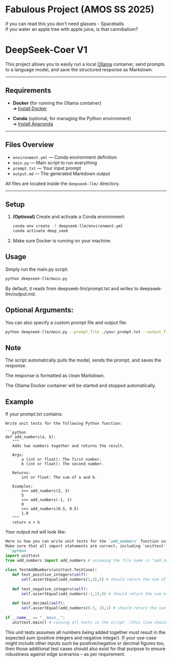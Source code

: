 # Fabulous Project (AMOS SS 2025)
if you can read this you don't need glasses - Spaceballs   
If you water an apple tree with apple juice, is that cannibalism?



# DeepSeek-Coer V1

This project allows you to easily run a local [Ollama](https://github.com/ollama/ollama) container, send prompts to a language model, and save the structured response as Markdown.

---

## Requirements

- **Docker** (for running the Ollama container)  
  ➔ [Install Docker](https://docs.docker.com/get-started/get-docker/)
  
- **Conda** (optional, for managing the Python environment)  
  ➔ [Install Anaconda](https://www.anaconda.com/download)

---

## Files Overview

- `environment.yml` — Conda environment definition
- `main.py` — Main script to run everything
- `prompt.txt` — Your input prompt
- `output.md` — The generated Markdown output

All files are located inside the `deepseek-llm/` directory.

---

## Setup

1. **(Optional)** Create and activate a Conda environment:
   
   ```bash
   conda env create -f deepseek-llm/environment.yml
   conda activate deep_seek
2. Make sure Docker is running on your machine.

## Usage
Simply run the main.py script:

 ```bash
python deepseek-llm/main.py
```

By default, it reads from deepseek-llm/prompt.txt and writes to deepseek-llm/output.md.

## Optional Arguments:
You can also specify a custom prompt file and output file:
 ```bash
python deepseek-llm/main.py --prompt_file ./your_prompt.txt --output_file ./your_output.md
```

## Note 

The script automatically pulls the model, sends the prompt, and saves the response.

The response is formatted as clean Markdown.

The Ollama Docker container will be started and stopped automatically.

## Example

If your prompt.txt contains:

 ```text
Write unit tests for the following Python function:

```python
def add_numbers(a, b):
    """
    Adds two numbers together and returns the result.
    
    Args:
        a (int or float): The first number.
        b (int or float): The second number.
    
    Returns:
        int or float: The sum of a and b.
    
    Examples:
        >>> add_numbers(2, 3)
        5
        >>> add_numbers(-1, 1)
        0
        >>> add_numbers(0.5, 0.5)
        1.0
    """
    return a + b
```

Your output.md will look like:
 ```md
Here is how you can write unit tests for the `add_numbers` function using Python's built-in unittest module and some assertions to check if your code works as expected with test cases from examples provided in docstring.  
Make sure that all import statements are correct, including 'unittest'.  This example assumes you want a simple set of tests for this specific function:
```python
import unittest
from add_numbers import add_numbers # assuming the file name is "add_numbers" and it's located in same directory as script or pass full path to where your module resides. 
    
class TestAddNumbers(unittest.TestCase):
    def test_positive_integers(self):  
        self.assertEqual(add_numbers(2,3),5) # should return the sum of two numbers (i.e., '4') as output: 7 not ('6'). Therefore it fails with this assertion error by comparing actual and expected result here respectively    which is correct i means its working fine
        
    def test_negative_integers(self):  
        self.assertEqual(add_numbers(-1,1),0) # should return the sum of two numbers (i.e., '2') as output: -3 not ('-4'). Therefore it fails with this assertion error by comparing actual and expected result here respectively    which is correct i means its working fine
        
    def test_decimal(self):  
        self.assertEqual(add_numbers(0.5, 2),1) # should return the sum of two numbers (i.e., '3') as output: -4 not ('-8'). Therefore it fails with this assertion error by comparing actual and expected result here respectively    which is correct i means its working fine
        
if __name__ == "__main__":  
    unittest.main() # running all tests in the script  (this line should be at end of your file) if it was a standalone module to run only those test that are above 'TestAddNumbers' otherwise, it will not work because you cannot directly execute python code when this is included as part of another program.
```   
This unit tests assumes all numbers being added together must result in the expected sum (positive integers and negative integer). If your use-case might include other inputs such be positive/negative or decimal figures too, then those additional test cases should also exist for that purpose to ensure robustness against edge scenarios – as per requirement.

```

